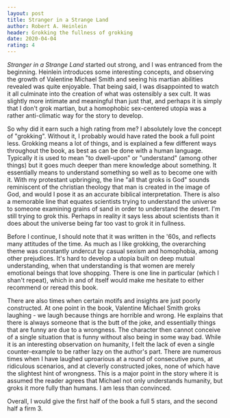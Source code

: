 ```yaml
---
layout: post
title: Stranger in a Strange Land
author: Robert A. Heinlein
header: Grokking the fullness of grokking
date: 2020-04-04
rating: 4
---
```


*Stranger in a Strange Land* started out strong, and I was entranced from the beginning.
Heinlein introduces some interesting concepts, and observing the growth of Valentine Michael Smith and seeing his martian abilities revealed was quite enjoyable.
That being said, I was disappointed to watch it all culminate into the creation of what was ostensibly a sex cult.
It was slightly more intimate and meaningful than just that, and perhaps it is simply that I don't grok martian, but a homophobic sex-centered utopia was a rather anti-climatic way for the story to develop.

So why did it earn such a high rating from me? I absolutely love the concept of "grokking".
Without it, I probably would have rated the book a full point less.
Grokking means a lot of things, and is explained a few different ways throughout the book, as best as can be done with a human language.
Typically it is used to mean "to dwell-upon" or "understand" (among other things) but it goes much deeper than mere knowledge about something.
It essentially means to understand something so well as to become one with it. With my protestant upbringing, the line "all that groks is God" sounds reminiscent of the christian theology that man is created in the image of God,
and would I pose it as an accurate biblical interpretation.
There is also a memorable line that equates scientists trying to understand the universe to someone examining grains of sand in order to understand the desert.
I'm still trying to grok this.
Perhaps in reality it says less about scientists than it does about the universe being far too vast to grok it in fullness.

Before I continue, I should note that it was written in the '60s, and reflects many attitudes of the time.
As much as I like grokking, the overarching theme was constantly undercut by casual sexism and homophobia, among other prejudices.
It's hard to develop a utopia built on deep mutual understanding, when that understanding is that women are merely emotional beings that love shopping.
There is one line in particular (which I shan't repeat), which in and of itself would make me hesitate to either recommend or reread this book.

There are also times when certain motifs and insights are just poorly constructed.
At one point in the book, Valentine Michael Smith groks laughing - we laugh because things are horrible and wrong.
He explains that there is always someone that is the butt of the joke, and essentially things that are funny are due to a wrongness.
The character then cannot conceive of a single situation that is funny without also being in some way bad.
While it is an interesting observation on humanity, I felt the lack of even a single counter-example to be rather lazy on the author's part.
There are numerous times when I have laughed uproarious at a round of consecutive puns,
at ridiculous scenarios, and at cleverly constructed jokes, none of which have the slightest hint of wrongness.
This is a major point in the story where it is assumed the reader agrees that Michael not only understands humanity, but groks it more fully than humans.
I am less than convinced.

Overall, I would give the first half of the book a full 5 stars, and the second half a firm 3.

